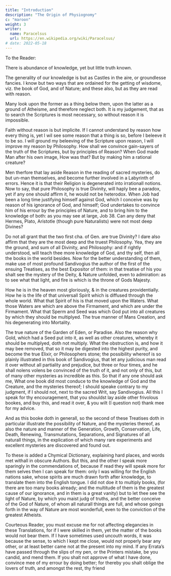 ```yaml
---
title: "Introduction"
description: "The Origin of Physiognomy"
c: "maroon"
weight: 3
writer:
  name: Paracelsus
  url: https://en.wikipedia.org/wiki/Paracelsus/
# date: 2022-05-18
---
```



<!-- To which is added a TREATISE of SVLPHVR:

Written by Micheel Sandivogius:
i.e. Anagrammatically,
DIVI LESCHI GENUS AMO.

Also Nine Books Of the Nature of Things,
Written by PARACELSUS, viz.

Of the	{	Generations	}{	Renewing	}	of Naturall things.
{	Growthes	}{	Transmutation	}	
{	Conservations	}{	Separation	}	
{	Life : Death	}{	Signatures	}	

Also a Chymicall Dictionary explaining hard places and words met withall in the writings of Paracelsus, and other obscure Authors.

All which are faithfully translated out of the Latin into the English tongue,
 -->

<!-- London, Printed by Richard Cotes, for Thomas Williams, at the Bible in Little-Britain, 1650. -->

<!-- 
The Epistle to the Reader.

The Preface.

A New Light of Alchymie.	Page 1.

The First Treatise: Of Nature, what she is, and what her Searchers ought to be.	1.
The Second Treatise: Of the operation of Nature according to our intention in Sperm.	5.
The Third Treatise: Of the true first matter of metals.	9.
The Fourth Treatise: How metals are generated in the bowels of the Earth.	11.
The Fifth Treatise: Of the generation of all kinds of Stones.	14.
The Sixth Treatise: Of the second Matter, and putrefaction of things.	17.
The Seventh Treatise: Of the virtue of the second Matter.	22.
The Eighth Treatise: How by Art Nature works in Seed.	24.
The Ninth Treatise: Of the commixtion of metals, or the drawing forth their Seed.	26.
The Tenth Treatise: Of the supernaturall generation of the Son of the Sun.	28.
The Eleventh Treatise: Of the Praxis, and making of the Stone, or Tincture by Art.	30.
The Twelfth Treatise: Of the Stone, and its virtue.	36.
The Epilogue, or Conclusion of these Twelve Treatises.	39.
A Preface to the Philosophicall Ænigma, or Ridle.	47.
The Parable, or Philosophicall Ridle, added by way of conclusion, and superaddition.	51.
A Dialogue between Mercury, the Alchymist, and Nature.	59.

A Treatise of Sulphur.	75.
The Preface.	75.
Of Sulphur, the Second Principle.	81.
Of the Element of Earth.	83.
Of the Element of Water.	85.
Of the Element of Aire.	95.
Of the Element of Fire.	99.
Of the three Principles of all things.	111.
Of Sulphur.	126.
The Conclusion.	143.

Of the Nature of Things.	1.
The First Book: Of the generations of Naturall things.	1.
The Second Book: Of the growth, and increase of Naturall things.	14.
The Third Book: Of the preservations of Naturall things.	19.
The Fourth Book: Of the life of Naturall things.	29.
The Fifth Book: Of the Death, or ruine of all things.	35.
The Sixth Book: Of the Resurrection of Naturall things.	51.
The Seventh Book: Of the Transmutation of Naturall things.	61.
The Eighth Book: Of the Separation of Naturall things.	79.
Of the Separation of metals from their Mines.	85.
Of the Separation of Mineralls.	90.
Of the Separation of Vegetables.	92.
Of the Separation of Animalls.	95.
The Ninth Book: Of the Signature of Naturall things.	100.
Of the Monstrous Signes of Men.	104.
Of the Astrall Signes of Physiognomy in Man.	106.
Of the Astrall Signes of Chiromancy.	118.
Of Minerall Signes.	123.
Of some peculiar Signes of Naturall and Supernaturall things.	135.
A Chymicall Dictionary: Explaining Hard Places and Words met withall in the Writings of Paracelsus, and Other Obscure Authours.
Transcriber’s Note.
 -->

To the Reader:

There is abundance of knowledge, yet but little truth known. 

The generality of our knowledge is but as Castles in the aire, or groundlesse fancies. I know but two ways that are ordained for the getting of wisdome, viz. the book of God, and of Nature; and these also, but as they are read with reason. 

Many look upon the former as a thing below them, upon the latter as a ground of Atheisme, and therefore neglect both. It is my judgement, that as to search the Scriptures is most necessary, so without reason it is impossible. 

Faith without reason is but implicite. If I cannot understand by reason how every thing is, yet I wil see some reason that a thing is so, before I beleeve it to be so. I will ground my beleeving of the Scripture upon reason, I will improve my reason by Philosophy. How shall we convince gain-sayers of the truth of the Scriptures, but by principles of Reason? When God made Man after his own image, How was that? But by making him a rational creature? 

Men therfore that lay aside Reason in the reading of sacred mysteries, do but un-man themselves, and become further involved in a Labyrinth of errors. Hence it is that their Religion is degenerated into irrationall notions. Now to say, that pure Philosophy is true Divinity, will haply bee a paradox, yet if any one should affirm it, he would not be heterodox. When Job had been a long time justifying himself against God, which I conceive was by reason of his ignorance of God, and himself; God undertakes to convince him of his errour by the principles of Nature, and to bring him to the knowledge of both: as you may see at large, Job 38. Can any deny that Hermes, Plato, Aristotle (though pure Naturalists) were not most deep Divines? 

Do not all grant that the two first cha. of Gen. are true Divinity? I dare also affirm that they are the most deep and the truest Philosophy. Yea, they are the ground, and sum of all Divinity, and Philosophy: and if rightly understood, will teach thee more knowledge of God, and thy self, then all the books in the world besides. Now for the better understanding of them, make use of most profound Sandivogius the author of the first of the ensuing Treatises, as the best Expositor of them: in that treatise of his you shalt see the mystery of the Deity, & Nature unfolded, even to admiration: as to see what that light, and fire is which is the throne of Gods Majesty. 

How he is in the heaven most gloriously, & in the creatures providentially. How he is the life of that universall Spirit which is diffused through the whole world. What that Spirit of his is that moved upon the Waters. What those Waters are which are above the Firmament, and which are under the Firmament. What that Sperm and Seed was which God put into all creatures by which they should be multiplyed. The true manner of Mans Creation, and his degenerating into Mortality. 

The true nature of the Garden of Eden, or Paradise. Also the reason why Gold, which had a Seed put into it, as well as other creatures, whereby it should be multiplyed, doth not multiply. What the obstruction is, and how it may bee removed, that so it may be digested into the highest purity, and become the true Elixir, or Philosophers stone; the possibility whereof is so plainly illustrated in this book of Sandivogius, that let any judicious man read it over without all partiality and prejudice, but three or four times, and he shall nolens volens be convinced of the truth of it, and not only of this, but of many other mysteries as incredible as this. So that if any one should ask me, What one book did most conduce to the knowledge of God and the Creature, and the mysteries thereof; I should speake contrary to my judgment, if I should not, next to the sacred Writ, say Sandivogius. All this I speak for thy encouragement, that you shouldst lay aside other frivolous bookes, and buy this, and read it over, & you wilt (I question not) thank mee for my advice.

And as this booke doth in generall, so the second of these Treatises doth in particular illustrate the possibility of Nature, and the mysteries thereof, as also the nature and manner of the Generation, Growth, Conservation, Life, Death, Renewing, Transmutations, Separations, and Signatures of all naturall things, in the explication of which many rare experiments and excellent mysteries are discovered and found out.

To these is added a Chymical Dictionary, explaining hard places, and words met withall in obscure Authors. But this, and the other I speak more sparingly in the commendations of, because if read they will speak more for them selves then I can speak for them: only I was willing for the English nations sake, whose spirits are much drawn forth after knowledge, to translate them into the English tongue. I did not doe it to multiply books, (for there are too many books already; and the multitude of them is the greatest cause of our ignorance, and in them is a great vanity) but to let thee see the light of Nature, by which you maist judg of truths, and the better conceive of the God of Nature, of whom all naturall things are full, and whose goings forth in the way of Nature are most wonderfull, even to the conviction of the greatest Atheists.

Courteous Reader, you must excuse me for not affecting elegancies in these Translations, for if I were skilled in them, yet the matter of the books would not bear them. If I have sometimes used uncouth words, it was because the sense, to which I kept me close, would not properly bear any other, or at least better came not at the present into my mind. If any Errata’s have passed through the slips of my pen, or the Printers mistake, be you candid, and mend them. If you shalt not approve of what I have done, convince mee of my errour by doing better; for thereby you shalt oblige the lovers of truth, and amongst the rest, thy friend

